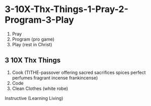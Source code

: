# 3-10X-Thx-Things-1-Pray-2-Program-3-Play
1. Pray
2. Program (pro game)
3. Play (rest in Christ)
## 3 10X Thx Things

1. Cook (TITHE-passover offering sacred sacrifices spices perfect perfumes fragrant incense frankincense)
2. Code
3. Clean Clothes (white robe)


Instructive (Learning Living)

